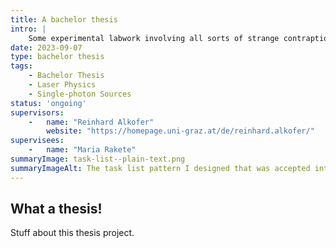 ```yaml
---
title: A bachelor thesis
intro: |
    Some experimental labwork involving all sorts of strange contraptions.
date: 2023-09-07
type: bachelor thesis
tags:
    - Bachelor Thesis
    - Laser Physics
    - Single-photon Sources
status: 'ongoing'
supervisors:
    -   name: "Reinhard Alkofer"
        website: "https://homepage.uni-graz.at/de/reinhard.alkofer/"
supervisees:
    -   name: "Maria Rakete"
summaryImage: task-list--plain-text.png
summaryImageAlt: The task list pattern I designed that was accepted into the HMRC Design Patterns library
---
```


## What a thesis!

Stuff about this thesis project.
